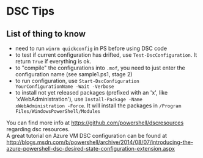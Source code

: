 DSC Tips
=============
List of thing to know
-------------

-  need to run <code>winrm quickconfig</code> in PS before using DSC code
- to test if current configuration has drifted, use <code>Test-DscConfiguration</code>. It return <code>True</code> if everything is ok.
- to "compile" the configurations into <code>.mof</code>, you need to just enter the configuration name (see sample1.ps1, stage 2)
- to run configuration, use <code>Start-DscConfiguration YourConfigurationName -Wait -Verbose</code>
- to install not yet released packages (prefixed with an 'x', like 'xWebAdministration'), use <code>Install-Package -Name xWebAdministration -Force</code>. It will install the packages in <code>/Program Files/WindowsPowerShell/Modules</code>





You can find more info at <link>https://github.com/powershell/dscresources</link> regarding dsc resources.<br/>
A great tutorial on Azure VM DSC configuration can be found at <link>http://blogs.msdn.com/b/powershell/archive/2014/08/07/introducing-the-azure-powershell-dsc-desired-state-configuration-extension.aspx</link>

